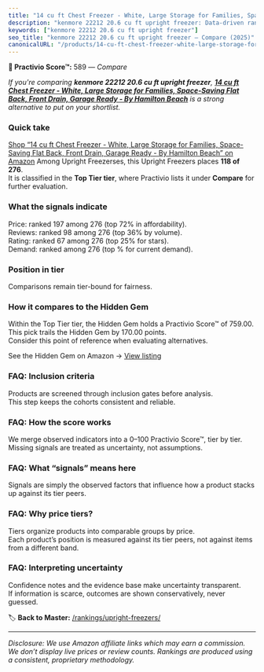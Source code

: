 ```yaml
---
title: "14 cu ft Chest Freezer - White, Large Storage for Families, Space-Saving Flat Back, Front Drain, Garage Ready - By Hamilton Beach"
description: "kenmore 22212 20.6 cu ft upright freezer: Data-driven ranking using the Practivio Score™. Positioned by quality, value, demand, findability, momentum."
keywords: ["kenmore 22212 20.6 cu ft upright freezer"]
seo_title: "kenmore 22212 20.6 cu ft upright freezer — Compare (2025)"
canonicalURL: "/products/14-cu-ft-chest-freezer-white-large-storage-for-families-space-saving-flat-back-front-drain-garage-ready-by-hamilton-beach-B0C1M4SR2G/"
---
```


**🛒 Practivio Score™:** 589 — _Compare_


*If you're comparing **kenmore 22212 20.6 cu ft upright freezer**, **[14 cu ft Chest Freezer - White, Large Storage for Families, Space-Saving Flat Back, Front Drain, Garage Ready - By Hamilton Beach](https://www.amazon.com/dp/B0C1M4SR2G?tag=practivio-20)** is a strong alternative to put on your shortlist.*
### Quick take
[Shop “14 cu ft Chest Freezer - White, Large Storage for Families, Space-Saving Flat Back, Front Drain, Garage Ready - By Hamilton Beach” on Amazon](https://www.amazon.com/dp/B0C1M4SR2G?tag=practivio-20)
Among Upright Freezerses, this Upright Freezers places **118 of 276**.  
It is classified in the **Top Tier tier**, where Practivio lists it under **Compare** for further evaluation.

### What the signals indicate
Price: ranked 197 among 276 (top 72% in affordability).  
Reviews: ranked 98 among 276 (top 36% by volume).  
Rating: ranked 67 among 276 (top 25% for stars).  
Demand: ranked  among 276 (top % for current demand).

### Position in tier
Comparisons remain tier-bound for fairness.

### How it compares to the Hidden Gem
Within the Top Tier tier, the Hidden Gem holds a Practivio Score™ of 759.00.  
This pick trails the Hidden Gem by 170.00 points.  
Consider this point of reference when evaluating alternatives.  

See the Hidden Gem on Amazon → [View listing](https://www.amazon.com/dp/B09LHLZFYZ?tag=practivio-20)

### FAQ: Inclusion criteria
Products are screened through inclusion gates before analysis.  
This step keeps the cohorts consistent and reliable.

### FAQ: How the score works
We merge observed indicators into a 0–100 Practivio Score™, tier by tier.  
Missing signals are treated as uncertainty, not assumptions.

### FAQ: What “signals” means here
Signals are simply the observed factors that influence how a product stacks up against its tier peers.

### FAQ: Why price tiers?
Tiers organize products into comparable groups by price.  
Each product’s position is measured against its tier peers, not against items from a different band.

### FAQ: Interpreting uncertainty
Confidence notes and the evidence base make uncertainty transparent.  
If information is scarce, outcomes are shown conservatively, never guessed.

<!-- Missing template for Compare/CompareWithinPriceClass -->


🏷️ **Back to Master:** [/rankings/upright-freezers/](/rankings/upright-freezers/)

---
_Disclosure: We use Amazon affiliate links which may earn a commission. We don’t display live prices or review counts. Rankings are produced using a consistent, proprietary methodology._
